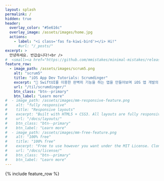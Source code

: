 ```yaml
---
layout: splash
permalink: /
hidden: true
header:
  overlay_color: "#5e616c"
  overlay_image: /assets/images/home.jpg
  actions:
    - label: "<i class='fas fa-kiwi-bird'></i> Hi!"
      #url: "/_posts/"
excerpt: >
  안녕하세요. 반갑습니다!<br />
#  <small><a href="https://github.com/mmistakes/minimal-mistakes/releases/tag/4.24.0">Latest release v4.24.0</a></small>
feature_row:
  - image_path: /assets/images/scrum5.png
    alt: "scrum5"
    title: "iOS App Dev Tutorials: Scrumdinger"
    excerpt: "🤘 SwiftUI를 이용한 완벽히 기능을 하는 앱을 만들어보며 iOS 앱 개발의 가장 중요한 부분들에 대해 알아봅니다."
    url: "/til/scrumdinger/"
    btn_class: "btn--primary"
    btn_label: "Learn more"
#  - image_path: /assets/images/mm-responsive-feature.png
#    alt: "fully responsive"
#    title: "Responsive layouts"
#    excerpt: "Built with HTML5 + CSS3. All layouts are fully responsive with helpers to augment your content."
#    url: "/docs/layouts/"
#    btn_class: "btn--primary"
#    btn_label: "Learn more"
#  - image_path: /assets/images/mm-free-feature.png
#    alt: "100% free"
#    title: "100% free"
#    excerpt: "Free to use however you want under the MIT License. Clone it, fork it, customize it... whatever!"
#    url: "/docs/license/"
#    btn_class: "btn--primary"
#    btn_label: "Learn more"
---
```


{% include feature_row %}
